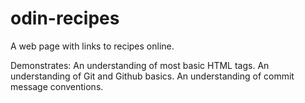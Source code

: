 # odin-recipes
A web page with links to recipes online.

Demonstrates: 
An understanding of most basic HTML tags.
An understanding of Git and Github basics.
An understanding of commit message conventions.
